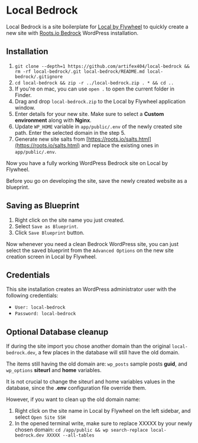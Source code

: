 # Local Bedrock
Local Bedrock is a site boilerplate for [Local by Flywheel](https://local.getflywheel.com/) to quickly create a new site with [Roots.io Bedrock](https://roots.io/bedrock/) WordPress installation. 

## Installation

1. `git clone --depth=1 https://github.com/artifex404/local-bedrock && rm -rf local-bedrock/.git local-bedrock/README.md local-bedrock/.gitignore`
2. `cd local-bedrock && zip -r ../local-bedrock.zip . * && cd ..`
3. If you're on mac, you can use `open .` to open the current folder in Finder.
4. Drag and drop `local-bedrock.zip` to the Local by Flywheel application window.
5. Enter details for your new site. Make sure to select a **Custom environment** along with **Nginx**.
6. Update `WP_HOME` variable in `app/public/.env` of the newly created site path. Enter the selected domain in the step 5. 
7. Generate new site salts from [https://roots.io/salts.html](https://roots.io/salts.html) and replace the existing ones in `app/public/.env`.

Now you have a fully working WordPress Bedrock site on Local by Flywheel.

Before you go on developing the site, save the newly created website as a blueprint.

## Saving as Blueprint

1. Right click on the site name you just created.
2. Select `Save as Blueprint`.
3. Click `Save Blueprint` button.

Now whenever you need a clean Bedrock WordPress site, you can just select the saved blueprint from the `Advanced Options` on the new site creation screen in Local by Flywheel.

## Credentials

This site installation creates an WordPress administrator user with the following credentials:

* `User: local-bedrock` 
* `Password: local-bedrock`

## Optional Database cleanup

If during the site import you chose another domain than the original `local-bedrock.dev`, a few places in the database will still have the old domain.

The items still having the old domain are: `wp_posts` sample posts **guid**, and `wp_options` **siteurl** and **home** variables.

It is not crucial to change the siteurl and home variables values in the database, since the **.env** configuration file override them. 

However, if you want to clean up the old domain name:

1. Right click on the site name in Local by Flywheel on the left sidebar, and select `Open Site SSH`
2. In the opened terminal write, make sure to replace XXXXX by your newly chosen domain: `cd /app/public && wp search-replace local-bedrock.dev XXXXX --all-tables`

